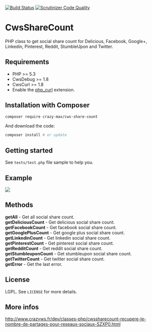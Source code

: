 [![Build Status](https://travis-ci.org/crazy-max/CwsShareCount.svg?branch=master)](https://travis-ci.org/crazy-max/CwsShareCount) [![Scrutinizer Code Quality](https://scrutinizer-ci.com/g/crazy-max/CwsShareCount/badges/quality-score.png?b=master)](https://scrutinizer-ci.com/g/crazy-max/CwsShareCount/?branch=master)

# CwsShareCount

PHP class to get social share count for Delicious, Facebook, Google+, Linkedin, Pinterest, Reddit, StumbleUpon and Twitter.

## Requirements

* PHP >= 5.3
* CwsDebug >= 1.8
* CwsCurl >= 1.8
* Enable the [php_curl](http://php.net/manual/en/book.curl.php) extension.

## Installation with Composer

```bash
composer require crazy-max/cws-share-count
```

And download the code:

```bash
composer install # or update
```

## Getting started

See `tests/test.php` file sample to help you.

## Example

![](https://raw.github.com/crazy-max/CwsShareCount/master/example.png)

## Methods

**getAll** - Get all social share count.<br />
**getDeliciousCount** - Get delicious social share count.<br />
**getFacebookCount** - Get facebook social share count.<br />
**getGooglePlusCount** - Get google plus social share count.<br />
**getLinkedinCount** - Get linkedin social share count.<br />
**getPinterestCount** - Get pinterest social share count.<br />
**getRedditCount** - Get reddit social share count.<br />
**getStumbleuponCount** - Get stumbleupon social share count.<br />
**getTwitterCount** - Get twitter social share count.<br />
**getError** - Get the last error.

## License

LGPL. See ``LICENSE`` for more details.

## More infos

http://www.crazyws.fr/dev/classes-php/cwssharecount-recupere-le-nombre-de-partages-pour-reseaux-sociaux-SZXP0.html
